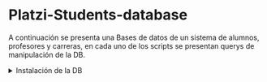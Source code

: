 # Platzi-Students-database

A continuación se presenta una Bases de datos de un sistema de alumnos, profesores y carreras, en cada uno de los scripts se presentan querys de manipulación de la DB.

<details>
<summary>Instalación de la DB </summary>

1️⃣ Instalar PostgreSQL y pgAdmin
Archivos de datos SQL: descarga archivo [platzi-carreras.sql](https://github.com/PaolaDaft/Platzi-Students-database/blob/main/platzi-carreras.sql) y archivo [platzi-alumnos.sql](https://github.com/PaolaDaft/Platzi-Students-database/blob/main/platzi-alumnos.sql).

Una vez tienes instalado PostgreSQL y pgAdmin vamos a crear la estructura de datos que veremos a lo largo del curso.

Para hacerlo abre pgAdmin (normalmente está en la dirección: http://127.0.0.1:63435/browser/), y expande el panel correspondiente a tu base de datos, en mi caso la he nombrado “prueba”.

En la sección esquemas da click secundario y selecciona la opción Create > Schema…

Al seleccionar la opción abrirá un cuadro de diálogo en donde debes escribir el nombre del esquema, en este caso será “platzi”. Si eliges un nombre distinto, asegúrate de seguir los ejemplos en el curso con el nombre elegido; por ejemplo si en el curso mencionamos la sentencia:

SELECT * FROM platzi.alumnos
Sustituye platzi por el nombre que elegiste.

Finalmente selecciona tu usuario de postgres en el campo Owner, esto es para que asigne todos los permisos del nuevo esquema a tu usuario.

Revisa que tu esquema se haya generado de manera correcta recargando la página y expandiendo el panel Schemas en tu base de datos.

Dirígete al menú superior y selecciona el menú Tools > Query Tool.

Esto desplegará la herramienta en la ventana principal. Da click en el botón “Open File” ilustrado por un icono de folder abierto.

Busca en tus archivos y selecciona el archivo platzi.alumnos.sql que descargaste de este curso, da click en el botón “Select”.

Esto abrirá el código SQL que deberás ejecutar dando click en el botón ”Execute/Refresh” con el icono play.

Al terminar debes ver un aviso similar al siguiente:

Ahora repetiremos el proceso para la tabla platzi.carreras. Dirígete nuevamente al botón “Open File” y da click en él.

Encuentra y selecciona el archivo platzi.carreras.sql y da click en el botón “Select”.

Una vez abierto el archivo corre el script dando click en el botón “Execute/Refresh”

Debes ver nuevamente un aviso como el siguiente:
</details>